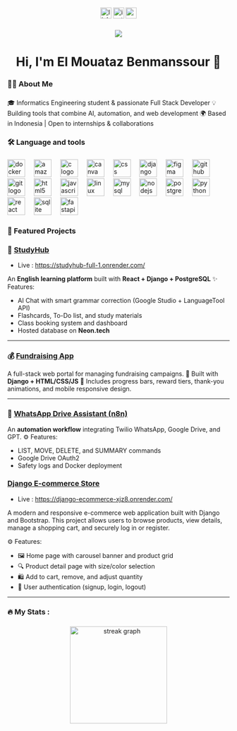 

###

<div align="center">
  <a href="https://www.linkedin.com/in/el-mouataz-benmanssour/"><img src="https://img.shields.io/static/v1?message=LinkedIn&logo=linkedin&label=&color=0077B5&logoColor=white&labelColor=&style=for-the-badge" height="25" alt="linkedin logo" /></a> 
  <a href="https://www.instagram.com/benms_mtz?igsh=MXdyYm9pNTI0YnlzbA%3D%3D&utm_source=qr"><img src="https://img.shields.io/static/v1?message=Instagram&logo=instagram&label=&color=E4405F&logoColor=white&labelColor=&style=for-the-badge" height="25" alt="instagram logo"  /></a>
  <a href="mailto:moatazbanmansour@gmail.com"><img src="https://img.shields.io/static/v1?message=Gmail&logo=gmail&label=&color=D14836&logoColor=white&labelColor=&style=for-the-badge" height="25" alt="gmail logo"  />
</div></a>

###

<div align="center">
  <img src="https://visitor-badge.laobi.icu/badge?page_id=moatazbenma.moatazbenma&"  />
</div>

###

<h1 align="center">Hi, I'm El Mouataz Benmanssour 👋</h1>

###

<h3 align="left">👩‍💻  About Me</h3>

###

<p align="left">🎓 Informatics Engineering student & passionate Full Stack Developer 💡 Building tools that combine AI, automation, and web development 🌍 Based in Indonesia | Open to internships & collaborations</p>

###

<h3 align="left">🛠 Language and tools</h3>

###

<div align="left">
  <img src="https://cdn.jsdelivr.net/gh/devicons/devicon/icons/docker/docker-plain-wordmark.svg" height="40" alt="docker logo"  />
  <img width="12" />
  <img src="https://cdn.jsdelivr.net/gh/devicons/devicon/icons/amazonwebservices/amazonwebservices-line-wordmark.svg" height="40" alt="amazonwebservices logo"  />
  <img width="12" />
  <img src="https://cdn.jsdelivr.net/gh/devicons/devicon/icons/c/c-original.svg" height="40" alt="c logo"  />
  <img width="12" />
  <img src="https://cdn.jsdelivr.net/gh/devicons/devicon/icons/canva/canva-original.svg" height="40" alt="canva logo"  />
  <img width="12" />
  <img src="https://cdn.jsdelivr.net/gh/devicons/devicon/icons/css3/css3-original.svg" height="40" alt="css logo"  />
  <img width="12" />
  <img src="https://cdn.jsdelivr.net/gh/devicons/devicon/icons/django/django-plain.svg" height="40" alt="django logo"  />
  <img width="12" />
  <img src="https://cdn.jsdelivr.net/gh/devicons/devicon/icons/figma/figma-original.svg" height="40" alt="figma logo"  />
  <img width="12" />
  <img src="https://cdn.jsdelivr.net/gh/devicons/devicon/icons/github/github-original.svg" height="40" alt="github logo"  />
  <img width="12" />
  <img src="https://cdn.jsdelivr.net/gh/devicons/devicon/icons/git/git-original.svg" height="40" alt="git logo"  />
  <img width="12" />
  <img src="https://cdn.jsdelivr.net/gh/devicons/devicon/icons/html5/html5-original.svg" height="40" alt="html5 logo"  />
  <img width="12" />
  <img src="https://cdn.jsdelivr.net/gh/devicons/devicon/icons/javascript/javascript-original.svg" height="40" alt="javascript logo"  />
  <img width="12" />
  <img src="https://cdn.jsdelivr.net/gh/devicons/devicon/icons/linux/linux-original.svg" height="40" alt="linux logo"  />
  <img width="12" />
  <img src="https://cdn.jsdelivr.net/gh/devicons/devicon/icons/mysql/mysql-original.svg" height="40" alt="mysql logo"  />
  <img width="12" />
  <img src="https://cdn.jsdelivr.net/gh/devicons/devicon/icons/nodejs/nodejs-original.svg" height="40" alt="nodejs logo"  />
  <img width="12" />
  <img src="https://cdn.jsdelivr.net/gh/devicons/devicon/icons/postgresql/postgresql-original.svg" height="40" alt="postgresql logo"  />
  <img width="12" />
  <img src="https://cdn.jsdelivr.net/gh/devicons/devicon/icons/python/python-original.svg" height="40" alt="python logo"  />
  <img width="12" />
  <img src="https://cdn.jsdelivr.net/gh/devicons/devicon/icons/react/react-original.svg" height="40" alt="react logo"  />
  <img width="12" />
  <img src="https://cdn.jsdelivr.net/gh/devicons/devicon/icons/sqlite/sqlite-original.svg" height="40" alt="sqlite logo"  />
  <img width="12" />
  <img src="https://cdn.jsdelivr.net/gh/devicons/devicon/icons/fastapi/fastapi-original.svg" height="40" alt="fastapi logo"  />
</div>

###

<h3 align="left">🚀 Featured Projects</h3>

### 🧠 [StudyHub](https://github.com/moatazbenma/studyhub-full)

* Live : https://studyhub-full-1.onrender.com/

An **English learning platform** built with **React + Django + PostgreSQL**
✨ Features:

* AI Chat with smart grammar correction (Google Studio + LanguageTool API)
* Flashcards, To-Do list, and study materials
* Class booking system and dashboard
* Hosted database on **Neon.tech**

---

### 💰 [Fundraising App](https://github.com/moatazbenma/fundraising_fullstack)

A full-stack web portal for managing fundraising campaigns.
🧩 Built with **Django + HTML/CSS/JS**
🌈 Includes progress bars, reward tiers, thank-you animations, and mobile responsive design.

---

### 🤖 [WhatsApp Drive Assistant (n8n)](https://github.com/moatazbenma/Internship_task)

An **automation workflow** integrating Twilio WhatsApp, Google Drive, and GPT.
⚙️ Features:

* LIST, MOVE, DELETE, and SUMMARY commands
* Google Drive OAuth2
* Safety logs and Docker deployment

###  [Django E-commerce Store](https://github.com/moatazbenma/django-commerce)

- Live : https://django-ecommerce-xjz8.onrender.com/

A modern and responsive e-commerce web application built with Django and Bootstrap. This project allows users to browse products, view details, manage a shopping cart, and securely log in or register.

⚙️ Features:

* 🖼️ Home page with carousel banner and product grid
* 🔍 Product detail page with size/color selection
* 🛍️ Add to cart, remove, and adjust quantity
* 👥 User authentication (signup, login, logout)


---

###

<p align="left"></p>

###

<h3 align="left">🔥   My Stats :</h3>

###

<div align="center">
  <img src="https://streak-stats.demolab.com?user=moatazbenma&locale=en&mode=daily&theme=dark&hide_border=false&border_radius=5&order=3" height="220" alt="streak graph"  />
</div>

###

<p align="left"></p>

###

